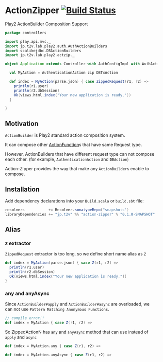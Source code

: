 # ActionZipper [![Build Status](https://travis-ci.org/t2v/action-zipper.svg?branch=feature%2Ftravis)](https://travis-ci.org/t2v/action-zipper)

Play2 ActionBuilder Composition Support

```scala
package controllers

import play.api.mvc._
import jp.t2v.lab.play2.auth.AuthActionBuilders
import scalikejdbc.DBActionBuilders
import jp.t2v.lab.play2.actzip._

object Application extends Controller with AuthConfigImpl with AuthActionBuilders with DBActionBuilders {

  val MyAction = AuthenticationAction zip DBTxAction

  def index = MyAction(parse.json) { case ZippedRequest(r1, r2) =>
    println(r1.user)
    println(r2.dbSession)
    Ok(views.html.index("Your new application is ready."))
  }

}
```

## Motivation

`ActionBuilder` is Play2 standard action composition system. 

It can compose other [ActionFunction](https://www.playframework.com/documentation/2.3.x/ScalaActionsComposition#Different-request-types)s that have same Request type.

However, ActionBuilders that have different request type can not compose each other. (for example, `AuthenticationAction` and `DBAction`)

Action-Zipper provides the way that make any `ActionBuilder`s enable to compose.


## Installation

Add dependency declarations into your `Build.scala` or `build.sbt` file:

```scala
resolvers           += Resolver.sonatypeRepo("snapshots")
libraryDependencies += "jp.t2v" %% "action-zipper" % "0.1.0-SNAPSHOT"
```


## Alias

### `Z` extractor

`ZippedRequest` extractor is too long. so we define short name alias as `Z`

```scala
def index = MyAction(parse.json) { case Z(r1, r2) =>
  println(r1.user)
  println(r2.dbSession)
  Ok(views.html.index("Your new application is ready."))
}
```


### any and anyAsync

Since `ActionBuilder#apply` and `ActionBuilder#async` are overloaded, we can not use `Pattern Matching Anonymous Functions`.

```scala
// compile error!!
def index = MyAction { case Z(r1, r2) =>
```

So ZippedActionN has `any` and `anyAsync` method that can use instead of `apply` and `async`

```scala
def index = MyAction.any { case Z(r1, r2) =>
```

```scala
def index = MyAction.anyAsync { case Z(r1, r2) =>
```


